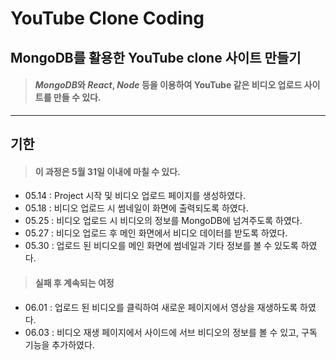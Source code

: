 # YouTube Clone Coding

##  **MongoDB**를 활용한 YouTube clone 사이트 만들기

> #### ***MongoDB***와 ***React***, ***Node*** 등을 이용하여 YouTube 같은 비디오 업로드 사이트를 만들 수 있다.   

---

## **기한**
>#### 이 과정은 **5월 31일** 이내에 마칠 수 있다.
* 05.14 : Project 시작 및 비디오 업로드 페이지를 생성하였다.
* 05.18 : 비디오 업로드 시 썸네일이 화면에 출력되도록 하였다.
* 05.25 : 비디오 업로드 시 비디오의 정보를 MongoDB에 넘겨주도록 하였다.
* 05.27 : 비디오 업로드 후 메인 화면에서 비디오 데이터를 받도록 하였다.
* 05.30 : 업로드 된 비디오를 메인 화면에 썸네일과 기타 정보를 볼 수 있도록 하였다.

>#### 실패 후 계속되는 여정
* 06.01 : 업로드 된 비디오를 클릭하여 새로운 페이지에서 영상을 재생하도록 하였다.
* 06.03 : 비디오 재생 페이지에서 사이드에 서브 비디오의 정보를 볼 수 있고, 구독 기능을 추가하였다.